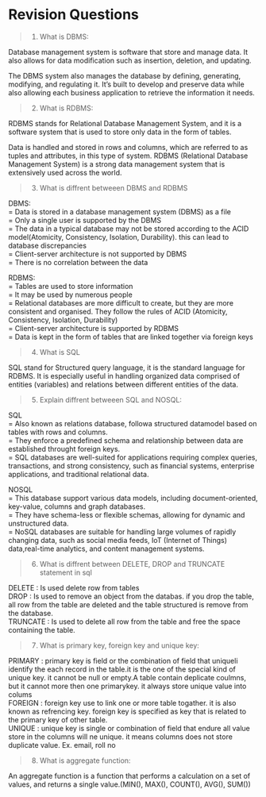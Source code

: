 
# Revision Questions
> 1.  What is DBMS:

Database management system is software that store and manage data. It also allows for data modification such as insertion, deletion, and updating.

The DBMS system also manages the database by defining, generating, modifying, and regulating it. It’s built to develop and preserve data while also allowing each business application to retrieve the information it needs.

> 2. What is RDBMS:

RDBMS stands for Relational Database Management System, and it is a software system that is used to store only data in the form of tables. 

Data is handled and stored in rows and columns, which are referred to as tuples and attributes, in this type of system. RDBMS (Relational Database Management System) is a strong data management system that is extensively used across the world.

> 3. What is diffrent betweeen DBMS and RDBMS

DBMS:\
= Data is stored in a database management system (DBMS) as a file\
= Only a single user is supported by the DBMS\
= The data in a typical database may not be stored according to the ACID model(Atomicity, Consistency, Isolation, Durability). this can lead to database discrepancies\
= Client-server architecture is not supported by DBMS\
= There is no correlation between the data

RDBMS:\
= Tables are used to store information\
= It may be used by numerous people\
= Relational databases are more difficult to create, but they are more consistent and organised. They follow the rules of ACID (Atomicity, Consistency, Isolation, Durability)\
= Client-server architecture is supported by RDBMS\
= Data is kept in the form of tables that are linked together via foreign keys

> 4. What is SQL

SQL stand for Structured query language, it is the standard language for RDBMS. It is especially useful in handling organized data comprised of entities (variables) and relations between different entities of the data.

> 5. Explain diffrent betweeen SQL and NOSQL:

SQL\
= Also known as relations database, followa structured datamodel based on tables with rows and columns. \
= They enforce a predefined schema and relationship between data are established throught foreign keys.\
= SQL databases are well-suited for applications requiring complex queries, transactions, and strong consistency, such as financial systems, enterprise applications, and traditional relational data.

NOSQL\
= This database support various data models, including document-oriented, key-value, columns and graph databases.\
= They have schema-less or flexible schemas, allowing for dynamic and unstructured data.\
= NoSQL databases are suitable for handling large volumes of rapidly changing data, such as social media feeds, IoT (Internet of Things) data,real-time analytics, and content management systems.

> 6. What is diffrent between DELETE, DROP and TRUNCATE statement in sql

DELETE : Is used delete row from tables\
DROP : Is used to remove an object from the databas. if you drop the table, all row from the table are deleted and the table structured is remove from the database.\
TRUNCATE : Is used to delete all row from the table and free the space containing the table.

> 7. What is primary key, foreign key and unique key:

PRIMARY : primary key is field or the combination of field that uniqueli identify the each record in the table.it is the one of the special kind of unique key. it cannot be null or empty.A table contain deplicate coulmns, but it cannot more then one primarykey. it always store unique value into colums\
FOREIGN : foreign key use to link one or more table togather. it is also known as refrencing key. foreign key is specified as key that is related to the primary key of other table.\
UNIQUE : unique key is single or combination of field that endure all value store in the columns will ne unique. it means columns does not store duplicate value. Ex. email, roll no

> 8. What is aggregate function:

An aggregate function is a function that performs a calculation on a set of values, and returns a single value.(MIN(), MAX(), COUNT(), AVG(), SUM())